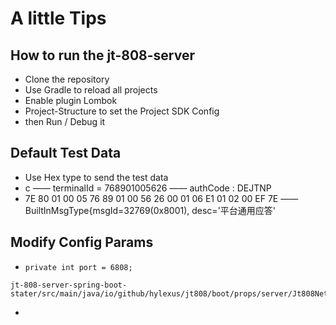 
# A little Tips
## How to run the jt-808-server
* Clone the repository
* Use Gradle to reload all projects
* Enable plugin Lombok
* Project-Structure to set the Project SDK Config
* then Run / Debug it 

## Default Test Data
* Use Hex type to send the test data
* c
  —— terminalId = 768901005626
  —— authCode : DEJTNP
* 7E 80 01 00 05 76 89 01 00 56 26 00 01 06 E1 01 02 00 EF 7E 
  —— BuiltInMsgType{msgId=32769(0x8001), desc='平台通用应答'
  
## Modify Config Params
* `private int port = 6808;`
```
jt-808-server-spring-boot-stater/src/main/java/io/github/hylexus/jt808/boot/props/server/Jt808NettyTcpServerProps.java
```
* 